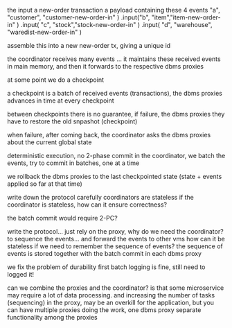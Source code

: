 the input a new-order transaction
    a payload containing these 4 events
    "a", "customer", "customer-new-order-in" )
            .input("b", "item","item-new-order-in" )
            .input( "c", "stock","stock-new-order-in" )
            .input( "d", "warehouse", "waredist-new-order-in" )

assemble this into a new new-order tx, giving a unique id

the coordinator receives many events ... it maintains these received events in main memory, and then it forwards to the respective dbms proxies

at some point we do a checkpoint

a checkpoint is a batch of received events (transactions), the dbms proxies advances in time at every checkpoint

between checkpoints there is no guarantee, if failure, the dbms proxies they have to restore the old snpashot (checkpoint)

when failure, after coming back, the coordinator asks the dbms proxies about the current global state

deterministic execution, no 2-phase commit
in the coordinator, we batch the events, try to commit in batches, one at a time

we rollback the dbms proxies to the last checkpointed state (state + events applied so far at that time)

write down the protocol carefully
coordinators are stateless
if the coordinator is stateless, how can it ensure correctness?

the batch commit would require 2-PC?

write the protocol... just rely on the proxy, why do we need the coordinator? to sequence the events... and forward the events to other vms
 how can it be stateless if we need to remember the sequence of events?
 the sequence of events is stored together with the batch commit in each dbms proxy

we fix the problem of durability first
batch logging is fine, still need to logged it!

can we combine the proxies and the coordinator?
is that some microservice may require a lot of data processing.
and increasing the number of tasks (sequencing) in the proxy, may be an overkill for the application,
but you can have multiple proxies doing the work, one dbms proxy
separate functionality among the proxies